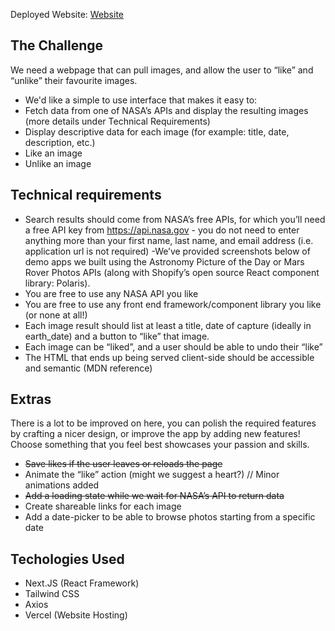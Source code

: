 Deployed Website: [Website](https://shopify-demo-8nudzytok-violetleon.vercel.app/)

## The Challenge
We need a webpage that can pull images, and allow the user to “like” and “unlike” their favourite images.

- We'd like a simple to use interface that makes it easy to:
- Fetch data from one of NASA’s APIs and display the resulting images (more details under Technical Requirements)
- Display descriptive data for each image (for example: title, date, description, etc.)
- Like an image
- Unlike an image

## Technical requirements

- Search results should come from NASA’s free APIs, for which you’ll need a free API key from https://api.nasa.gov - 
you do not need to enter anything more than your first name, last name, and email address (i.e. application url is not required)
-We’ve provided screenshots below of demo apps we built using the Astronomy Picture of the Day or Mars Rover Photos APIs (along with Shopify’s open source React component library: Polaris). 
- You are free to use any NASA API you like
- You are free to use any front end framework/component library you like (or none at all!)
- Each image result should list at least a title, date of capture (ideally in earth_date) and a button to “like” that image.
- Each image can be “liked”, and a user should be able to undo their “like”
- The HTML that ends up being served client-side should be accessible and semantic (MDN reference)

## Extras

There is a lot to be improved on here, you can polish the required features by crafting a nicer design, or improve the app by adding new features! Choose something that you feel best showcases your passion and skills.

- ~~Save likes if the user leaves or reloads the page~~
- Animate the “like” action (might we suggest a heart?) // Minor animations added
- ~~Add a loading state while we wait for NASA’s API to return data~~
- Create shareable links for each image
- Add a date-picker to be able to browse photos starting from a specific date

## Techologies Used

- Next.JS (React Framework)
- Tailwind CSS
- Axios
- Vercel (Website Hosting)

